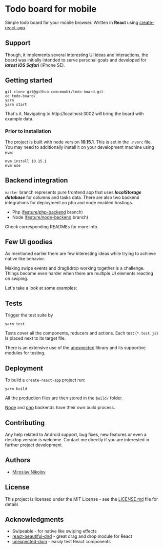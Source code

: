 # Todo board for mobile
Simple todo board for your mobile browser. Written in **React** using [create-react-app](https://github.com/facebook/create-react-app).

## Support

Though, it implements several interesting UI ideas and interactions, the board was initially intended to serve personal goals and developed for _**latest iOS Safari**_ (iPhone SE).

## Getting started

```
git clone git@github.com:moubi/todo-board.git
cd todo-board/
yarn
yarn start
```

That's it. Navigating to http://localhost:3002 will bring the board with example data.

### Prior to installation

The project is built with node version **10.15.1**. This is set in the `.nvmrc` file. You may need to additionally install it on your development machine using `nvm`:
```
nvm install 10.15.1
nvm use
```

## Backend integration

`master` branch represents pure frontend app that uses _**localStorage database**_ for columns and tasks data. There are also two backend integrations for deployment on php and node enabled hostings.

 - Php ([feature/php-backend](https://github.com/moubi/todo-board/tree/feature/php-server) branch)
 - Node ([feature/node-backend](https://github.com/moubi/todo-board/tree/feature/node-server) branch)

Check corresponding READMEs for more info.

## Few UI goodies

As mentioned earlier there are few interesting ideas while trying to achieve native like behavior.

Making swipe events and drag&drop working together is a challenge. Things become even harder when there are multiple UI elements reacting on swiping.

Let's take a look at some examples:

## Tests

Trigger the test suite by

```
yarn test
```

Tests cover all the components, reducers and actions. Each test (`*.test.js`) is placed next to its target file.

There is an extensive use of the [unexpected](https://github.com/unexpectedjs/unexpected) library and its supportive modules for testing.

## Deployment

To build a `create-react-app` project run:

```
yarn build
```

All the production files are then stored in the `build/` folder.

[Node](https://github.com/moubi/todo-board/tree/feature/node-server) and [php](https://github.com/moubi/todo-board/tree/feature/php-server) backends have their own build process.

## Contributing
Any help related to Android support, bug fixes, new features or even a desktop version is welcome.
Contact me directly if you are interested in further project development.

## Authors

* [Miroslav Nikolov](https://webup.org)

## License

This project is licensed under the MIT License - see the [LICENSE.md](LICENSE.md) file for details

## Acknowledgments

* Swipeable - for native like swiping effects
* [react-beautiful-dnd](https://github.com/atlassian/react-beautiful-dnd) - great drag and drop module for React
* [unexpected-dom](https://github.com/unexpectedjs/unexpected-dom) - easily test React components
